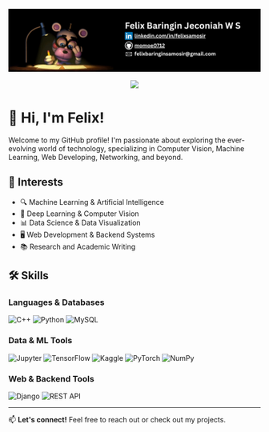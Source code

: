 <p align="center">
	<img src="./assets/Felix Baringin Jeconiah W S.png">
</p>

<p align="center">
	<a href="https://www.linkedin.com/in/felixsamosir/">
		<img src="https://img.shields.io/badge/LinkedIn-0077B5?style=for-the-badge&logo=linkedin&logoColor=white" />
	</a>
</p>

# 👋 Hi, I'm Felix!

Welcome to my GitHub profile! I'm passionate about exploring the ever-evolving world of technology, specializing in Computer Vision, Machine Learning, Web Developing, Networking, and beyond.

## 🚀 Interests

- 🔍 Machine Learning & Artificial Intelligence  
- 🧠 Deep Learning & Computer Vision  
- 📊 Data Science & Data Visualization  
- 🖥️ Web Development & Backend Systems  
- 📚 Research and Academic Writing

## 🛠️ Skills

### Languages & Databases

![C++](https://img.shields.io/badge/C++-00599C?style=for-the-badge&logo=c%2B%2B&logoColor=white)
![Python](https://img.shields.io/badge/Python-3776AB?style=for-the-badge&logo=python&logoColor=white)
![MySQL](https://img.shields.io/badge/MySQL-00000F?style=for-the-badge&logo=mysql&logoColor=white)

### Data & ML Tools

![Jupyter](https://img.shields.io/badge/Jupyter-F37626?style=for-the-badge&logo=jupyter&logoColor=white)
![TensorFlow](https://img.shields.io/badge/TensorFlow-FF6F00?style=for-the-badge&logo=tensorflow&logoColor=white)
![Kaggle](https://img.shields.io/badge/Kaggle-20BEFF?style=for-the-badge&logo=kaggle&logoColor=white)
![PyTorch](https://img.shields.io/badge/PyTorch-EE4C2C?style=for-the-badge&logo=pytorch&logoColor=white)
![NumPy](https://img.shields.io/badge/NumPy-013243?style=for-the-badge&logo=numpy&logoColor=white)

### Web & Backend Tools

![Django](https://img.shields.io/badge/Django-092E20?style=for-the-badge&logo=django&logoColor=white)
![REST API](https://img.shields.io/badge/REST-API-FF6C37?style=for-the-badge&logo=fastapi&logoColor=white)

---

📫 **Let's connect!** Feel free to reach out or check out my projects.
